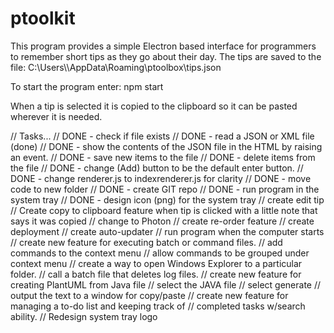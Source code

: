 # ptoolkit

This program provides a simple Electron based interface for programmers to
remember short tips as they go about their day.  The tips are saved to the file:
   C:\Users\\<user>\AppData\Roaming\ptoolbox\tips.json

To start the program enter:
   npm start

When a tip is selected it is copied to the clipboard so it can be pasted
wherever it is needed.

// Tasks...
// DONE - check if file exists
// DONE - read a JSON or XML file (done)
// DONE - show the contents of the JSON file in the HTML by raising an event.
// DONE - save new items to the file
// DONE - delete items from the file
// DONE - change (Add) button to be the default enter button.
// DONE - change renderer.js to indexrenderer.js for clarity
// DONE - move code to new folder
// DONE - create GIT repo
// DONE - run program in the system tray
// DONE - design icon (png) for the system tray
// create edit tip
// Create copy to clipboard feature when tip is clicked with a little note that says it was copied
// change to Photon
// create re-order feature
// create deployment
// create auto-updater
// run program when the computer starts
// create new feature for executing batch or command files.
//    add commands to the context menu
//    allow commands to be grouped under context menu
//    create a way to open Windows Explorer to a particular folder.
//    call a batch file that deletes log files.
// create new feature for creating PlantUML from Java file
//    select the JAVA file
//    select generate
//    output the text to a window for copy/paste
// create new feature for managing a to-do list and keeping track of
//    completed tasks w/search ability.
// Redesign system tray logo
